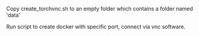 Copy create_torchvnc.sh to an empty folder which contains a folder named 'data'

Run script to create docker with specific port, connect via vnc software.
